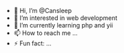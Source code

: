 - 👋 Hi, I’m @Cansleep
- 👀 I’m interested in web development
- 🌱 I’m currently learning php and yii
- 📫 How to reach me ...
- ⚡ Fun fact: ...

<!---
Cansleep/Cansleep is a ✨ special ✨ repository because its `README.md` (this file) appears on your GitHub profile.
You can click the Preview link to take a look at your changes.
--->
